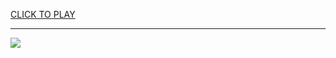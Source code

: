 
<a href="https://premium76.site?title=games_games_unblocked&ref=13M">CLICK TO PLAY</a></h3>
<hr>

<a href="https://premium76.site?title=games_games_unblocked&ref=13M"><img src="https://clearcache.store/games.png"></a>


